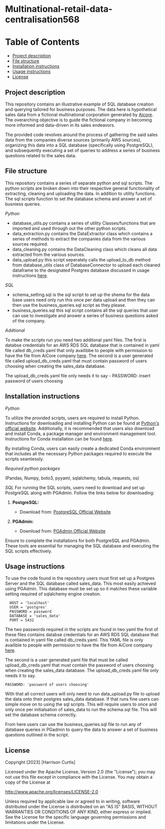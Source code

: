 <h1> Multinational-retail-data-centralisation568</h1>

<h1> Table of Contents</h1>

- [Project description](#project-description)
- [File structure](#file-structure)
- [Installation instructions](#installation-instructions)
- [Usage instructions](#usage-instructions)
- [License](#license)


## Project description
This repository contains an illustrative example of SQL database creation and querying tailored for business purposes. The data here is hypothetical sales data from a fictional multinational corporation generated by [Aicore](https://www.theaicore.com/). The overarching objective is to guide the fictional company in becoming more informed and data-driven in its sales endeavors.

The provided code revolves around the process of gathering the said sales data from the companies diverse sources (primarily AWS sources), organizing this data into a SQL database (specifically using PostgreSQL), and subsequently executing a set of queries to address a series of business questions related to the sales data.

## File structure
This repository contains a series of separate python and sql scripts. The python scripts are broken down into their respective general functionality of extracting, cleaning and uploading the data. In addition to utility functions. The sql scripts function to set the database schema and answer a set of busniess queries.

*Python*
- database_utils.py contains a series of utility Classes/functions that are imported and used through out the other python scripts.
- data_extraction.py contains the DataExtractor class which contains a series of methods to extract the companies data from the various sources required.
- data_cleaning.py contains the DataCleaning class which cleans all data extracted from the various sources.
- data_upload.py this script seperately calls the upload_to_db method from database_utils class of DatabaseConnector to upload each cleaned dataframe to the designated Postgres database discussed in usage instructions [here](#usage-instructions).

*SQL*
- schema_setting.sql is the sql script to set up the shema for the data base users need only run this once per data upload and then they can then use the business_queries.sql script as they please. 
- business_queries.sql this sql script contains all the sql queries that user can use to investigate and answer a series of business questions asked of the company.

*Addtional*

To make the scripts run you need two additonal yaml files. The first is databse credentials for an AWS RDS SQL database that is contained in yaml file called db_creds.yaml that  only availibbe to people with permission to have the file from AiCore company [here](https://www.theaicore.com/). The second is a user generated file called upload_db_creds.yaml that must contain password of users choosing when creating the sales_data database.

The upload_db_creds.yaml file only needs it to say - PASSWORD: insert password of users choosing

## Installation instructions 
*Python* 

To utilize the provided scripts, users are required to install Python. Instructions for downloading and installing Python can be found at [Python's official website](https://www.python.org/downloads/). Additionally, it is recommended that users also download and install Conda, a package manager and environment management tool. Instructions for Conda installation can be found [here](https://docs.conda.io/projects/conda/en/stable/user-guide/install/download.html).

By installing Conda, users can easily create a dedicated Conda environment that includes all the necessary Python packages required to execute the scripts seamlessly.


*Required python packages*

(Pandas, Numpy, boto3, pyyaml, sqlalchemy, tabula, requests, os)

*SQL*
For running the SQL scripts, users need to download and set up PostgreSQL along with PGAdmin. Follow the links below for downloading:

1. **PostgreSQL:**
   - Download from: [PostgreSQL Official Website](https://www.postgresql.org/download/)

2. **PGAdmin:**
   - Download from: [PGAdmin Official Website](https://www.pgadmin.org/download/)

Ensure to complete the installations for both PostgreSQL and PGAdmin. These tools are essential for managing the SQL database and executing the SQL scripts effectively.

## Usage instructions

To use the code found in the repository users must first set up a Postgres Server and the SQL database called sales_data. This most easily achieved using PGAdmin. This database must be set up so it matches these variable setting required of sqlalchemy engine creation. 

```
  HOST = 'localhost'
  USER = 'postgres'
  PASSWORD = password
  DATABASE = 'sales_data'
  PORT = 5432
```

The two passwords required in the scripts are found in two yaml the first of these files contains databse credentials for an AWS RDS SQL database that is contained in yaml file called db_creds.yaml. This YAML file is only availible to people with permission to have the file from AiCore company [here](https://www.theaicore.com/).

The second is a user generated yaml file that must be called upload_db_creds.yaml that must contain the password of users choosing when creating the sales_data database. The upload_db_creds.yaml file only needs it to say.
```
PASSWORD: 'password of users choosing'
```

With that all correct users will only need to run data_upload.py file to upload the data onto their postgres sales_data database. If that runs fine users can simple move on to using the sql scripts. This will require users to once and only once per initialsation of sales_data to run the schema.sql file. This will set the database schema correctly.

From here users can use the business_queries.sql file to run any of database queries in PGadmin to query the data to answer a set of business questions outlined in the script.

## License 
Copyright [2023] [Harrison Curtis]

Licensed under the Apache License, Version 2.0 (the "License"); you may not use this file except in compliance with the License. You may obtain a copy of the License at

http://www.apache.org/licenses/LICENSE-2.0

Unless required by applicable law or agreed to in writing, software distributed under the License is distributed on an "AS IS" BASIS, WITHOUT WARRANTIES OR CONDITIONS OF ANY KIND, either express or implied. See the License for the specific language governing permissions and limitations under the License.
